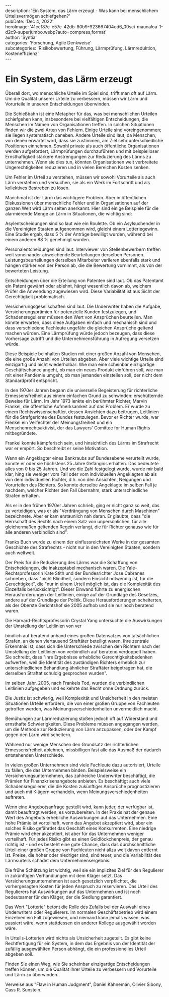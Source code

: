 \---  
description: 'Ein System, das Lärm erzeugt - Was kann bei menschlichem Urteilsvermögen schiefgehen?'  
pubDate: 'Dec 4, 2022'  
heroImage: '41ccf87c-e57c-42db-80b9-923667404ed6_00sci-maunaloa-1-d2c9-superjumbo.webp?auto=compress,format'  
author: 'Syntia'  
categories: 'Forschung, Agile Denkweise'  
subcategories: 'Risikobewertung, Führung, Lärmprüfung, Lärmreduktion, Kosteneffizienz'  
\---  

# **Ein System, das Lärm erzeugt**

Überall dort, wo menschliche Urteile im Spiel sind, trifft man oft auf Lärm. Um die Qualität unserer Urteile zu verbessern, müssen wir Lärm und Vorurteile in unseren Entscheidungen überwinden.

Die Schießbahn ist eine Metapher für das, was bei menschlichen Urteilen schiefgehen kann, insbesondere bei vielfältigen Entscheidungen, die Menschen im Namen von Organisationen treffen. In solchen Situationen finden wir die zwei Arten von Fehlern. Einige Urteile sind voreingenommen; sie liegen systematisch daneben. Andere Urteile sind laut, da Menschen, von denen erwartet wird, dass sie zustimmen, am Ziel sehr unterschiedliche Positionen einnehmen. Sowohl private als auch öffentliche Organisationen werden aufgefordert, Lärmprüfungen durchzuführen und mit beispielloser Ernsthaftigkeit stärkere Anstrengungen zur Reduzierung des Lärms zu unternehmen. Wenn sie dies tun, könnten Organisationen weit verbreitete Ungerechtigkeiten reduzieren und in vielen Bereichen Kosten senken.

Um Fehler im Urteil zu verstehen, müssen wir sowohl Vorurteile als auch Lärm verstehen und versuchen, sie als ein Werk im Fortschritt und als kollektives Bestreben zu lösen.

Manchmal ist der Lärm das wichtigere Problem. Aber in öffentlichen Diskussionen über menschliche Fehler und in Organisationen auf der ganzen Welt wird Lärm selten anerkannt. Hier sind einige Beispiele für die alarmierende Menge an Lärm in Situationen, die wichtig sind:

Asylentscheidungen sind so laut wie ein Roulette. Ob ein Asylsuchender in die Vereinigten Staaten aufgenommen wird, gleicht einem Lotteriegewinn. Eine Studie ergab, dass 5 % der Anträge bewilligt wurden, während bei einem anderen 88 % genehmigt wurden.

Personalentcheidungen sind laut. Interviewer von Stellenbewerbern treffen weit voneinander abweichende Beurteilungen derselben Personen. Leistungsbeurteilungen derselben Mitarbeiter variieren ebenfalls stark und hängen stärker von der Person ab, die die Bewertung vornimmt, als von der bewerteten Leistung.

Entscheidungen über die Erteilung von Patenten sind laut. Ob das Patentamt ein Patent gewährt oder ablehnt, hängt wesentlich davon ab, welchem Prüfer die Anwendung zugewiesen wird. Diese Variabilität ist aus Sicht der Gerechtigkeit problematisch.

Versicherungsgesellschaften sind laut. Die Underwriter haben die Aufgabe, Versicherungsprämien für potenzielle Kunden festzulegen, und Schadensregulierer müssen den Wert von Ansprüchen beurteilen. Man könnte erwarten, dass diese Aufgaben einfach und mechanisch sind und dass verschiedene Fachleute ungefähr die gleichen Ansprüche geltend machen würden. Eine Lärmprüfung würde jedoch bezeugen, dass diese Vorhersage zutrifft und die Unternehmensführung in Aufregung versetzen würde.

Diese Beispiele beinhalten Studien mit einer großen Anzahl von Menschen, die eine große Anzahl von Urteilen abgeben. Aber viele wichtige Urteile sind einzigartig und nicht wiederholbar: Wie man eine scheinbar einzigartige Geschäftschance angeht, ob man ein neues Produkt einführen soll, wie man mit einer Pandemie umgeht, ob man jemanden einstellen soll, der nicht dem Standardprofil entspricht.

In den 1970er Jahren begann die universelle Begeisterung für richterliche Ermessensfreiheit aus einem einfachen Grund zu schwinden: erschütternde Beweise für Lärm. Im Jahr 1973 lenkte ein berühmter Richter, Marvin Frankel, die öffentliche Aufmerksamkeit auf das Problem. Er wurde zu einem Rechtswissenschaftler, dessen Ansichten dazu beitrugen, Leitlinien für die Strafgerichte des Bundes festzulegen. Bevor er Richter wurde, war Frenkel ein Verfechter der Meinungsfreiheit und ein Menschenrechtsaktivist, der das Lawyers' Comittee for Human Rights mitbegründete.

Frankel konnte kämpferisch sein, und hinsichtlich des Lärms im Strafrecht war er empört. So beschreibt er seine Motivation.

Wenn ein Angeklagter eines Bankraubs auf Bundesebene verurteilt wurde, konnte er oder sie höchstens 25 Jahre Gefängnis erhalten. Das bedeutete alles von 0 bis 25 Jahren. Und wo die Zahl festgelegt wurde, wurde mir bald klar, hing sie weniger vom Fall oder vom individuellen Angeklagten ab als von dem individuellen Richter, d.h. von den Ansichten, Neigungen und Vorurteilen des Richters. So konnte derselbe Angeklagte im selben Fall je nachdem, welcher Richter den Fall übernahm, stark unterschiedliche Strafen erhalten.

Als er in den frühen 1970er Jahren schrieb, ging er nicht ganz so weit, das zu verteidigen, was er als "Verdrängung von Menschen durch Maschinen" bezeichnete. Aber er kam erstaunlich nah daran. Er glaubte, dass "die Herrschaft des Rechts nach einem Satz von unpersönlichen, für alle gleichermaßen geltenden Regeln verlangt, die für Richter genauso wie für alle anderen verbindlich sind".

Franks Buch wurde zu einem der einflussreichsten Werke in der gesamten Geschichte des Strafrechts - nicht nur in den Vereinigten Staaten, sondern auch weltweit.

Der Preis für die Reduzierung des Lärms war die Schaffung von Entscheidungen, die inakzeptabel mechanisch waren. Die Yale-Rechtsprofessorin Kate Stith und der Bundesrichter Jose Cabranes schrieben, dass "nicht Blindheit, sondern Einsicht notwendig ist, für die Gerechtigkeit", die "nur in einem Urteil möglich ist, das die Komplexität des Einzelfalls berücksichtigt". Dieser Einwand führte zu energischen Herausforderungen der Leitlinien, einige auf der Grundlage des Gesetzes, andere auf der Grundlage der Politik. Diese Herausforderungen scheiterten, als der Oberste Gerichtshof sie 2005 aufhob und sie nur noch beratend waren.

Die Harvard-Rechtsprofessorin Crystal Yang untersuchte die Auswirkungen der Umstellung der Leitlinien von ver

bindlich auf beratend anhand eines großen Datensatzes von tatsächlichen Strafen, an denen viertausend Straftäter beteiligt waren. Ihre zentrale Erkenntnis ist, dass sich die Unterschiede zwischen den Richtern nach der Umstellung der Leitlinien von verbindlich auf beratend verdoppelt haben. Sie schreibt, dass "ihre Ergebnisse erhebliche Gerechtigkeitsbedenken aufwerfen, weil die Identität des zuständigen Richters erheblich zur unterschiedlichen Behandlung ähnlicher Straftäter beigetragen hat, die derselben Straftat schuldig gesprochen wurden".

Im selben Jahr, 2005, nach Frankels Tod, wurden die verbindlichen Leitlinien aufgegeben und es kehrte das Recht ohne Ordnung zurück.

Die Justiz ist schwierig, weil Komplexität und Unsicherheit in den meisten Situationen Urteile erfordern, die von einer großen Gruppe von Fachleuten getroffen werden, was Meinungsverschiedenheiten unvermeidlich macht.

Bemühungen zur Lärmreduzierung stoßen jedoch oft auf Widerstand und ernsthafte Schwierigkeiten. Diese Probleme müssen angegangen werden, um die Methode zur Reduzierung von Lärm anzupassen, oder der Kampf gegen den Lärm wird scheitern.

Während nur wenige Menschen den Grundsatz der richterlichen Ermessensfreiheit ablehnen, missbilligen fast alle das Ausmaß der dadurch entstehenden Unterschiede.

In vielen großen Unternehmen sind viele Fachleute dazu autorisiert, Urteile zu fällen, die das Unternehmen binden. Beispielsweise ein Versicherungsunternehmen, das zahlreiche Underwriter beschäftigt, die Prämien für Finanzkrisenangebote anbieten. Es beschäftigt auch viele Schadensregulierer, die die Kosten zukünftiger Ansprüche prognostizieren und auch mit Klägern verhandeln, wenn Meinungsverschiedenheiten auftreten.

Wenn eine Angebotsanfrage gestellt wird, kann jeder, der verfügbar ist, damit beauftragt werden, es vorzubereiten. In der Praxis hat der genaue Wert des Angebots erhebliche Auswirkungen auf das Unternehmen. Eine hohe Prämie ist vorteilhaft, wenn das Angebot akzeptiert wird, aber ein solches Risiko gefährdet das Geschäft eines Konkurrenten. Eine niedrige Prämie wird eher akzeptiert, ist aber für das Unternehmen weniger vorteilhaft. Für jedes Risiko gibt es einen Goldlöckchenpreis, der genau richtig ist - und es besteht eine gute Chance, dass das durchschnittliche Urteil einer großen Gruppe von Fachleuten nicht allzu weit davon entfernt ist. Preise, die höher oder niedriger sind, sind teuer, und die Variabilität des Lärmsurteils schadet dem Unternehmensergebnis.

Die frühe Schätzung ist wichtig, weil sie ein implizites Ziel für den Regulierer in zukünftigen Verhandlungen mit dem Kläger setzt. Das Versicherungsunternehmen ist auch gesetzlich verpflichtet, die vorhergesagten Kosten für jeden Anspruch zu reservieren. Das Urteil des Regulierers hat Auswirkungen auf das Unternehmen und ist noch bedeutsamer für den Kläger, der die Siedlung garantiert.

Das Wort "Lotterie" betont die Rolle des Zufalls bei der Auswahl eines Underwriters oder Regulierers. Im normalen Geschäftsbetrieb wird einem Einzelnen ein Fall zugewiesen, und niemand kann jemals wissen, was passiert wäre, wenn stattdessen ein anderer Kollege ausgewählt worden wäre.

In Urteils-Lotterien wird nichts als Unsicherheit zugeteilt. Es gibt keine Rechtfertigung für ein System, in dem das Ergebnis von der Identität der zufällig ausgewählten Person abhängt, die ein professionelles Urteil abgeben soll.

Finden Sie einen Weg, wie Sie scheinbar einzigartige Entscheidungen treffen können, um die Qualität Ihrer Urteile zu verbessern und Vorurteile und Lärm zu überwinden.

Verweise aus "Flaw in Human Judgment", Daniel Kahneman, Olivier Sibony, Cass R. Sunstein.
